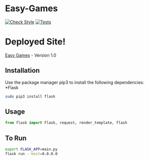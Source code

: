 # Easy-Games
[![Check Style](https://github.com/sirounpetersen/Easy-Games/actions/workflows/checkStyle.yml/badge.svg?branch=master)](https://github.com/sirounpetersen/Easy-Games/actions/workflows/checkStyle.yml)
[![Tests](https://github.com/sirounpetersen/Easy-Games/actions/workflows/test.yml/badge.svg)](https://github.com/sirounpetersen/Easy-Games/actions/workflows/test.yml)


# Deployed Site!
   [Easy Games](https://easygames.herokuapp.com/) - Version 1.0

## Installation

Use the package manager pip3 to install the following dependencies:
  *Flask

```bash
sudo pip3 install flask
```

## Usage

```python
from flask import Flask, request, render_template, flash
```

## To Run
```bash
export FLASK_APP=main.py
flask run --host=0.0.0.0
```
